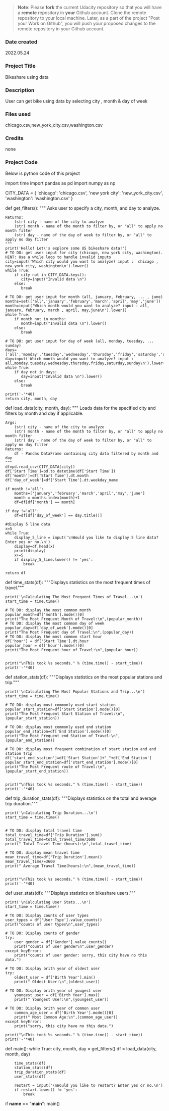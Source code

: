 >**Note**: Please **fork** the current Udacity repository so that you will have a **remote** repository in **your** Github account. Clone the remote repository to your local machine. Later, as a part of the project "Post your Work on Github", you will push your proposed changes to the remote repository in your Github account.

### Date created
2022.05.24

### Project Title
Bikeshare using data

### Description
User can get bike using data by selecting city , month & day of week 

### Files used
chicago.csv,new_york_city.csv,washington.csv

### Credits
none

### Project Code
Below is python code of this project 

import time
import pandas as pd
import numpy as np

CITY_DATA = { 'chicago': 'chicago.csv',
              'new york city': 'new_york_city.csv',
              'washington': 'washington.csv' }

def get_filters():
    """
    Asks user to specify a city, month, and day to analyze.

    Returns:
        (str) city - name of the city to analyze
        (str) month - name of the month to filter by, or "all" to apply no month filter
        (str) day - name of the day of week to filter by, or "all" to apply no day filter
    """
    print('Hello! Let\'s explore some US bikeshare data!')
    # TO DO: get user input for city (chicago, new york city, washington). HINT: Use a while loop to handle invalid inputs
    city=input('Which city would you want to analyze? input :  chicago , new york city, washington\n').lower()
    while True:
        if city not in CITY_DATA.keys():
           city=input("Invalid data \n")
        else:
           break   

    # TO DO: get user input for month (all, january, february, ... , june)
    months=set(['all','january','february','march','april','may','june'])
    month=input('Which month would you want to analyze? input : all, january, february, march , april, may,june\n').lower()
    while True:
        if month not in months:
           month=input("Invalid data \n").lower()
        else:
           break 

    # TO DO: get user input for day of week (all, monday, tuesday, ... sunday)
    days=['all','monday','tuesday','wednesday','thursday','friday','saturday','sunday']
    day=input('Which month would you want to analyze? input : all,monday,tuesday,wednesday,thursday,friday,saturday,sunday\n').lower()
    while True:
        if day not in days:
           day=input("Invalid data \n").lower()
        else:
           break

    print('-'*40)
    return city, month, day


def load_data(city, month, day):
    """
    Loads data for the specified city and filters by month and day if applicable.

    Args:
        (str) city - name of the city to analyze
        (str) month - name of the month to filter by, or "all" to apply no month filter
        (str) day - name of the day of week to filter by, or "all" to apply no day filter
    Returns:
        df - Pandas DataFrame containing city data filtered by month and day
    """
    df=pd.read_csv(CITY_DATA[city])
    df['Start Time']=pd.to_datetime(df['Start Time'])
    df['month']=df['Start Time'].dt.month
    df['day_of_week']=df['Start Time'].dt.weekday_name
    
    if month !='all':
        months=['january','february','march','april','may','june']
        month = months.index(month)+1
        df=df[df['month'] == month]
    
    if day !='all':
        df=df[df['day_of_week'] == day.title()]
    
    #display 5 line data
    x=5
    while True:
        display_5_line = input('\nWould you like to display 5 line data? Enter yes or no.\n')
        display=df.head(x)
        print(display)
        x+=5
        if display_5_line.lower() != 'yes':
            break
    
    return df


def time_stats(df):
    """Displays statistics on the most frequent times of travel."""

    print('\nCalculating The Most Frequent Times of Travel...\n')
    start_time = time.time()

    # TO DO: display the most common month
    popular_month=df['month'].mode()[0]
    print("The Most Frequent Month of Travel:\n",(popular_month))
    # TO DO: display the most common day of week
    popular_day=df['day_of_week'].mode()[0]
    print("The Most Frequent day of Travel:\n",(popular_day))
    # TO DO: display the most common start hour
    df['hour'] = df['Start Time'].dt.hour
    popular_hour = df['hour'].mode()[0]
    print("The Most Frequent hour of Travel:\n",(popular_hour))
    
    
    print("\nThis took %s seconds." % (time.time() - start_time))
    print('-'*40)


def station_stats(df):
    """Displays statistics on the most popular stations and trip."""

    print('\nCalculating The Most Popular Stations and Trip...\n')
    start_time = time.time()

    # TO DO: display most commonly used start station
    popular_start_station=df['Start Station'].mode()[0]
    print("The Most Frequent Start Station of Travel:\n",(popular_start_station))
    
    # TO DO: display most commonly used end station
    popular_end_station=df['End Station'].mode()[0]
    print("The Most Frequent end Station of Travel:\n",(popular_end_station))
    
    # TO DO: display most frequent combination of start station and end station trip
    df['start_end_station']=df['Start Station']+"_"+df['End Station']
    popular_start_end_station=df['start_end_station'].mode()[0]
    print("The Most Frequent route of Travel:\n",(popular_start_end_station)) 
    
         
    print("\nThis took %s seconds." % (time.time() - start_time))
    print('-'*40)


def trip_duration_stats(df):
    """Displays statistics on the total and average trip duration."""

    print('\nCalculating Trip Duration...\n')
    start_time = time.time()
    
    
    # TO DO: display total travel time
    total_travel_time=df['Trip Duration'].sum()
    total_travel_time=total_travel_time/3600
    print(" Total Travel Time (hours):\n",total_travel_time)
    
    # TO DO: display mean travel time
    mean_travel_time=df['Trip Duration'].mean()
    mean_travel_time/=3600
    print(" Average Travel Time(hours):\n",(mean_travel_time))
    
         
    print("\nThis took %s seconds." % (time.time() - start_time))
    print('-'*40)


def user_stats(df):
    """Displays statistics on bikeshare users."""

    print('\nCalculating User Stats...\n')
    start_time = time.time()

    # TO DO: Display counts of user types
    user_types = df['User Type'].value_counts()
    print("counts of user types\n",user_types)
    
    # TO DO: Display counts of gender
    try:
        user_gender = df['Gender'].value_counts()
        print("counts of user gender\n",user_gender)
    except keyError:
        print("counts of user gender: sorry, this city have no this data.")
    
    # TO DO: Display brith year of oldest user
    try:
        oldest_user = df['Birth Year'].min()
        print(" Oldest User:\n",(oldest_user))
    
    # TO DO: Display brith year of yougest user
        youngest_user = df['Birth Year'].max()
        print(" Youngest User:\n",(youngest_user))
    
    # TO DO: Display brith year of common user
        common_age_user = df['Birth Year'].mode()[0]
        print(" Most Common Age:\n",(common_age_user))    
    except keyError:
        print("sorry, this city have no this data.")
    
    print("\nThis took %s seconds." % (time.time() - start_time))
    print('-'*40)


def main():
    while True:
        city, month, day = get_filters()
        df = load_data(city, month, day)

        time_stats(df)
        station_stats(df)
        trip_duration_stats(df)
        user_stats(df)

        restart = input('\nWould you like to restart? Enter yes or no.\n')
        if restart.lower() != 'yes':
            break


if __name__ == "__main__":
	main()

